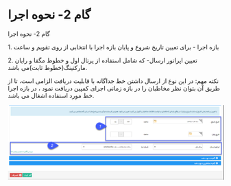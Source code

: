 # گام 2- نحوه اجرا       

گام 2- نحوه اجرا

1\. بازه اجرا - برای تعیین تاریخ شروع و پایان بازه اجرا با انتخابی از روی تقویم و ساعت

2\. تعیین اپراتور ارسال- که شامل استفاده از پرتال اول و خطوط مگفا و رایان مارکتینگ(خطوط ثابت)می باشد.

نکته مهم: در این نوع از ارسال داشتن خط جداگانه با قابلیت دریافت الزامی است، تا از طریق آن بتوان نظر مخاطبان را در بازه زمانی اجرای کمپین دریافت نمود ، در بازه اجرا خط مورد استفاده اشغال می باشد.

![](advertising-sendingautoanswer-secondstep.png)